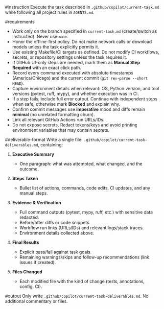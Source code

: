 #instruction
Execute the task described in `.github/copilot/current-task.md` while following all project rules in `AGENTS.md`.

#requirements
- Work only on the branch specified in `current-task.md` (create/switch as instructed). Never use `main`.
- Honor the offline-first policy. Do not make network calls or download models unless the task explicitly permits it.
- Use existing Makefile/CI targets as defined. Do not modify CI workflows, secrets, or repository settings unless the task requires it.
- If GitHub UI-only steps are needed, mark them as **Manual Step Required** with an exact click path.
- Record every command executed with absolute timestamps (America/Chicago) and the current commit (`git rev-parse --short HEAD`).
- Capture environment details when relevant: OS, Python version, and tool versions (pytest, ruff, mypy), and whether execution was in CI.
- If a step fails, include full error output. Continue with independent steps when safe; otherwise mark **Blocked** and explain why.
- Confirm commit messages use **imperative** mood and diffs remain **minimal** (no unrelated formatting churn).
- Link all relevant GitHub Actions run URLs/IDs.
- Do not expose secrets. Redact tokens/keys and avoid printing environment variables that may contain secrets.

#deliverable-format
Write a single file: `.github/copilot/current-task-deliverables.md`, containing:

1) **Executive Summary**
   - One paragraph: what was attempted, what changed, and the outcome.

2) **Steps Taken**
   - Bullet list of actions, commands, code edits, CI updates, and any manual steps.

3) **Evidence & Verification**
   - Full command outputs (pytest, mypy, ruff, etc.) with sensitive data redacted.
   - Before/after diffs or code snippets.
   - Workflow run links (URLs/IDs) and relevant logs/stack traces.
   - Environment details collected above.

4) **Final Results**
   - Explicit pass/fail against task goals.
   - Remaining warnings/skips and follow-up recommendations (link issues if created).

5) **Files Changed**
   - Each modified file with the kind of change (tests, annotations, config, CI).

#output
Only write `.github/copilot/current-task-deliverables.md`. No additional commentary or files.
